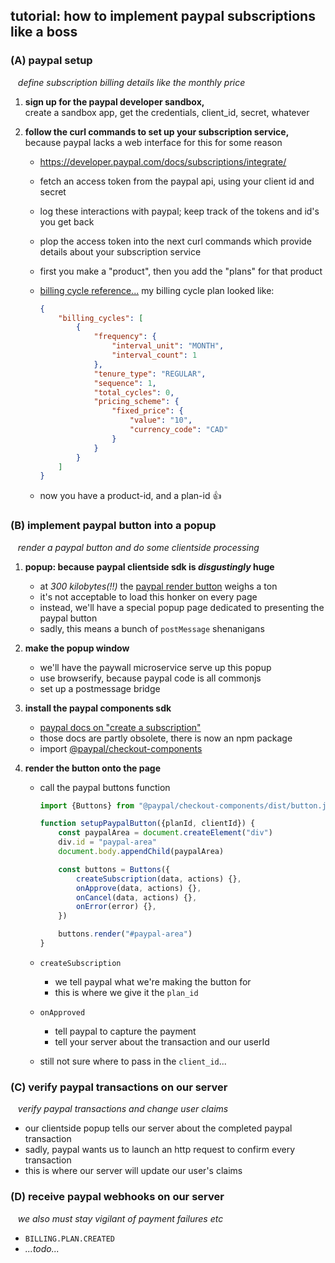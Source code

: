 
## tutorial: how to implement paypal subscriptions like a boss

### (A) paypal setup
&nbsp;&nbsp; *define subscription billing details like the monthly price*

1. **sign up for the paypal developer sandbox,**  
	create a sandbox app, get the credentials, client_id, secret, whatever

1. **follow the curl commands to set up your subscription service,**  
	because paypal lacks a web interface for this for some reason

	- https://developer.paypal.com/docs/subscriptions/integrate/
	- fetch an access token from the paypal api, using your client id and secret
	- log these interactions with paypal; keep track of the tokens and id's you get back
	- plop the access token into the next curl commands which provide details about your subscription service
	- first you make a "product", then you add the "plans" for that product
	- [billing cycle reference...](https://developer.paypal.com/docs/api/subscriptions/v1/#definition-billing_cycle) my billing cycle plan looked like:

		```json
		{
			"billing_cycles": [
				{
					"frequency": {
						"interval_unit": "MONTH",
						"interval_count": 1
					},
					"tenure_type": "REGULAR",
					"sequence": 1,
					"total_cycles": 0,
					"pricing_scheme": {
						"fixed_price": {
							"value": "10",
							"currency_code": "CAD"
						}
					}
				}
			]
		}
		```

	- now you have a product-id, and a plan-id 👍

### (B) implement paypal button into a popup
&nbsp;&nbsp; *render a paypal button and do some clientside processing*

1. **popup: because paypal clientside sdk is *disgustingly* huge**
	- at *300 kilobytes(!!)* the [paypal render button](https://github.com/paypal/paypal-checkout-components/blob/master/dist/button.js) weighs a ton
	- it's not acceptable to load this honker on every page
	- instead, we'll have a special popup page dedicated to presenting the paypal button
	- sadly, this means a bunch of `postMessage` shenanigans

1. **make the popup window**
	- we'll have the paywall microservice serve up this popup
	- use browserify, because paypal code is all commonjs
	- set up a postmessage bridge

1. **install the paypal components sdk**
	- [paypal docs on "create a subscription"](https://developer.paypal.com/docs/subscriptions/integrate/#4-create-a-subscription)
	- those docs are partly obsolete, there is now an npm package
	- import [@paypal/checkout-components](https://github.com/paypal/paypal-checkout-components)

1. **render the button onto the page**
	- call the paypal buttons function

		```js
		import {Buttons} from "@paypal/checkout-components/dist/button.js"

		function setupPaypalButton({planId, clientId}) {
			const paypalArea = document.createElement("div")
			div.id = "paypal-area"
			document.body.appendChild(paypalArea)

			const buttons = Buttons({
				createSubscription(data, actions) {},
				onApprove(data, actions) {},
				onCancel(data, actions) {},
				onError(error) {},
			})

			buttons.render("#paypal-area")
		}
		```

	- `createSubscription`
		- we tell paypal what we're making the button for
		- this is where we give it the `plan_id`

	- `onApproved`
		- tell paypal to capture the payment
		- tell your server about the transaction and our userId

	- still not sure where to pass in the `client_id`...

### (C) verify paypal transactions on our server
&nbsp;&nbsp; *verify paypal transactions and change user claims*

- our clientside popup tells our server about the completed paypal transaction
- sadly, paypal wants us to launch an http request to confirm every transaction
- this is where our server will update our user's claims

### (D) receive paypal webhooks on our server
&nbsp;&nbsp; *we also must stay vigilant of payment failures etc*

- `BILLING.PLAN.CREATED`
- *...todo...*
